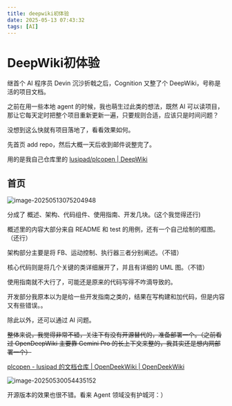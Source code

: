 ```yaml
---
title: deepwiki初体验
date: 2025-05-13 07:43:32
tags: [AI]
---
```


# DeepWiki初体验

继首个 AI 程序员 Devin 沉沙折戟之后，Cognition 又整了个 DeepWiki，号称是活的项目文档。

之前在用一些本地 agent 的时候，我也萌生过此类的想法，既然 AI 可以读项目，那让它每天定时把整个项目重新更新一遍，只要规则合适，应该只是时间问题？

没想到这么快就有项目落地了，看看效果如何。



先首页 add repo，然后大概一天后收到邮件说整完了。

用的是我自己仓库里的 [lusipad/plcopen | DeepWiki](https://deepwiki.com/lusipad/plcopen)



## 首页

![image-20250513075204948](http://raw.gitmirror.com/lusipad/imgur/main/img/image-20250513075204948.png)



分成了 概述、架构、代码组件、使用指南、开发几块。(这个我觉得还行)

概述里的内容大部分来自 README 和 test 的用例，还有一个自己绘制的框图。（还行）

架构部分主要是将 FB、运动控制、执行器三者分别阐述。（不错）

核心代码则是将几个关键的类详细展开了，并且有详细的 UML 图。（不错）

使用指南就不大行了，可能还是原来的代码写得不咋滴导致的。

开发部分我原本以为是给一些开发指南之类的，结果在写构建和加代码，但是内容又有些错误。。

除此以外，还可以通过 AI 问题。



~~整体来说，我觉得非常不错，关注下有没有开源替代的，准备部署一个。（之前看过 OpenDeepWiki 主要靠 Gemini Pro 的长上下文来整的，我其实还是想内网部署一个）~~

[plcopen - lusipad 的文档仓库 | OpenDeekWiki | OpenDeekWiki](https://opendeep.wiki/lusipad/plcopen)

![image-20250530054435152](http://raw.gitmirror.com/lusipad/imgur/main/img/image-20250530054435152.png)

开源版本的效果也很不错。看来 Agent 领域没有护城河：）
